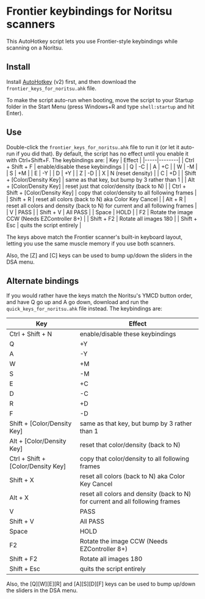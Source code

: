 # Frontier keybindings for Noritsu scanners
This AutoHotkey script lets you use Frontier-style keybindings while scanning on a Noritsu.

## Install
Install [AutoHotkey](https://www.autohotkey.com) (v2) first, and then download the `frontier_keys_for_noritsu.ahk` file.

To make the script auto-run when booting, move the script to your Startup folder in the Start Menu (press Windows+R and type `shell:startup` and hit Enter).

## Use
Double-click the `frontier_keys_for_noritsu.ahk` file to run it (or let it auto-run if you did that). By default, the script has no effect until you enable it with Ctrl+Shift+F. The keybindings are:
| Key | Effect |
|-----|--------|
| Ctrl + Shift + F | enable/disable these keybindings |
| Q | -C |
| A | +C |
| W | -M |
| S | +M |
| E | -Y |
| D | +Y |
| Z | -D |
| X | N (reset density) |
| C | +D |
| Shift + [Color/Density Key] | same as that key, but bump by 3 rather than 1 |
| Alt + [Color/Density Key] | reset just that color/density (back to N) |
| Ctrl + Shift + [Color/Density Key] | copy that color/density to all following frames |
| Shift + R | reset all colors (back to N) aka Color Key Cancel |
| Alt + R | reset all colors and density (back to N) for current and all following frames |
| V | PASS |
| Shift + V | All PASS |
| Space | HOLD |
| F2 | Rotate the image CCW (Needs EZController 8+) |
| Shift + F2 | Rotate all images 180 |
| Shift + Esc | quits the script entirely |

The keys above match the Frontier scanner's built-in keyboard layout, letting you use the same muscle memory if you use both scanners.

Also, the [Z] and [C] keys can be used to bump up/down the sliders in the DSA menu.

## Alternate bindings
If you would rather have the keys match the Noritsu's YMCD button order, and have Q go up and A go down, download and run the `quick_keys_for_noritsu.ahk` file instead. The keybindings are:

| Key | Effect |
|-----|--------|
| Ctrl + Shift + N | enable/disable these keybindings |
| Q | +Y |
| A | -Y |
| W | +M |
| S | -M |
| E | +C |
| D | -C |
| R | +D |
| F | -D |
| Shift + [Color/Density Key] | same as that key, but bump by 3 rather than 1 |
| Alt + [Color/Density Key] | reset that color/density (back to N) |
| Ctrl + Shift + [Color/Density Key] | copy that color/density to all following frames |
| Shift + X | reset all colors (back to N) aka Color Key Cancel |
| Alt + X | reset all colors and density (back to N) for current and all following frames |
| V | PASS |
| Shift + V | All PASS |
| Space | HOLD |
| F2 | Rotate the image CCW (Needs EZController 8+) |
| Shift + F2 | Rotate all images 180 |
| Shift + Esc | quits the script entirely |

Also, the [Q][W][E][R] and [A][S][D][F] keys can be used to bump up/down the sliders in the DSA menu.
